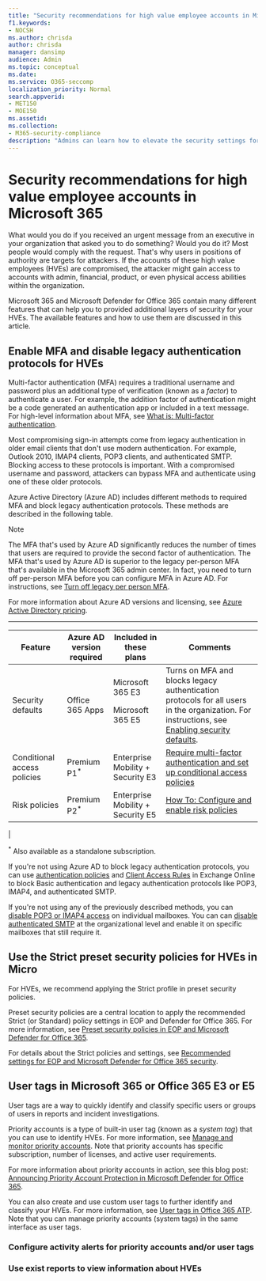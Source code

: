 ```yaml
---
title: "Security recommendations for high value employee accounts in Microsoft 365"
f1.keywords:
- NOCSH
ms.author: chrisda
author: chrisda
manager: dansimp
audience: Admin
ms.topic: conceptual
ms.date:
ms.service: O365-seccomp
localization_priority: Normal
search.appverid:
- MET150
- MOE150
ms.assetid:
ms.collection:
- M365-security-compliance
description: "Admins can learn how to elevate the security settings for priority accounts or other high value employees (HVEs) in their Microsoft 365 organization"
---
```


# Security recommendations for high value employee accounts in Microsoft 365

What would you do if you received an urgent message from an executive in your organization that asked you to do something? Would you do it? Most people would comply with the request. That's why users in positions of authority are targets for attackers. If the accounts of these high value employees (HVEs) are compromised, the attacker might gain access to accounts with admin, financial, product, or even physical access abilities within the organization.

Microsoft 365 and Microsoft Defender for Office 365 contain many different features that can help you to provided additional layers of security for your HVEs. The available features and how to use them are discussed in this article.

## Enable MFA and disable legacy authentication protocols for HVEs

Multi-factor authentication (MFA) requires a traditional username and password plus an additional type of verification (known as a _factor_) to authenticate a user. For example, the addition factor of authentication might be a code generated an authentication app or included in a text message. For high-level information about MFA, see [What is: Multi-factor authentication](https://support.microsoft.com/help/4577374).

Most compromising sign-in attempts come from legacy authentication in older email clients that don't use modern authentication. For example, Outlook 2010, IMAP4 clients, POP3 clients, and authenticated SMTP. Blocking access to these protocols is important. With a compromised username and password, attackers can bypass MFA and authenticate using one of these older protocols.

Azure Active Directory (Azure AD) includes different methods to required MFA and block legacy authentication protocols. These methods are described in the following table.

> [!NOTE]
> The MFA that's used by Azure AD significantly reduces the number of times that users are required to provide the second factor of authentication. The MFA that's used by Azure AD is superior to the legacy per-person MFA that's available in the Microsoft 365 admin center. In fact, you need to turn off per-person MFA before you can configure MFA in Azure AD. For instructions, see [Turn off legacy per person MFA](https://docs.microsoft.com/microsoft-365/admin/security-and-compliance/set-up-multi-factor-authentication#turn-off-legacy-per-person-mfa).

For more information about Azure AD versions and licensing, see [Azure Active Directory pricing](https://azure.microsoft.com/pricing/details/active-directory/).

****

|Feature|Azure AD version required|Included in these plans|Comments|
|---|---|---|---|
|Security defaults|Office 365 Apps|Microsoft 365 E3 <p> Microsoft 365 E5|Turns on MFA and blocks legacy authentication protocols for all users in the organization. For instructions, see [Enabling security defaults](https://docs.microsoft.com/azure/active-directory/fundamentals/concept-fundamentals-security-defaults#enabling-security-defaults).|
|Conditional access policies|Premium P1<sup>\*</sup>|Enterprise Mobility + Security E3|[Require multi-factor authentication and set up conditional access policies](https://docs.microsoft.com/microsoft-365/campaigns/m365-campaigns-conditional-access)|
|Risk policies|Premium P2<sup>\*</sup>|Enterprise Mobility + Security E5|[How To: Configure and enable risk policies](https://docs.microsoft.com/azure/active-directory/identity-protection/howto-identity-protection-configure-risk-policies)|
|

<sup>\*</sup> Also available as a standalone subscription.

If you're not using Azure AD to block legacy authentication protocols, you can use [authentication policies](https://docs.microsoft.com/exchange/clients-and-mobile-in-exchange-online/disable-basic-authentication-in-exchange-online) and [Client Access Rules](https://docs.microsoft.com/exchange/clients-and-mobile-in-exchange-online/client-access-rules/client-access-rules) in Exchange Online to block Basic authentication and legacy authentication protocols like POP3, IMAP4, and authenticated SMTP.

If you're not using any of the previously described methods, you can [disable POP3 or IMAP4 access](https://docs.microsoft.com/exchange/clients-and-mobile-in-exchange-online/pop3-and-imap4/enable-or-disable-pop3-or-imap4-access) on individual mailboxes. You can can [disable authenticated SMTP](https://docs.microsoft.com/exchange/clients-and-mobile-in-exchange-online/authenticated-client-smtp-submission) at the organizational level and enable it on specific mailboxes that still require it.

## Use the Strict preset security policies for HVEs in Micro

For HVEs, we recommend applying the Strict profile in preset security policies.

Preset security policies are a central location to apply the recommended Strict (or Standard) policy settings in EOP and Defender for Office 365. For more information, see [Preset security policies in EOP and Microsoft Defender for Office 365](preset-security-policies.md).

For details about the Strict policies and settings, see [Recommended settings for EOP and Microsoft Defender for Office 365 security](recommended-settings-for-eop-and-office365-atp.md).

## User tags in Microsoft 365 or Office 365 E3 or E5

User tags are a way to quickly identify and classify specific users or groups of users in reports and incident investigations.

Priority accounts is a type of built-in user tag (known as a _system tag_) that you can use to identify HVEs. For more information, see [Manage and monitor priority accounts](https://docs.microsoft.com/microsoft-365/admin/setup/priority-accounts). Note that priority accounts has specific subscription, number of licenses, and active user requirements.

For more information about priority accounts in action, see this blog post: [Announcing Priority Account Protection in Microsoft Defender for Office 365](https://techcommunity.microsoft.com/t5/microsoft-defender-for-office/announcing-priority-account-protection-in-microsoft-defender-for/ba-p/1696385).

You can also create and use custom user tags to further identify and classify your HVEs. For more information, see [User tags in Office 365 ATP](user-tags.md). Note that you can manage priority accounts (system tags) in the same interface as user tags.

### Configure activity alerts for priority accounts and/or user tags

### Use exist reports to view information about HVEs
